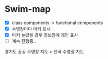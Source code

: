# Swim-map

- [x] class components -> functional components
- [x] 수영장마다 마커 표시
- [x] 마커 눌렸을 경우 정보창에 레인 표사
- [ ] 계속 진행중..

경기도 공공 수영장 지도 > 전국 수영장 지도
